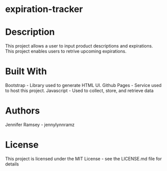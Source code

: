 # expiration-tracker 


# Description
This project allows a user to input product descriptions and expirations.
This project enables users to retrive upcoming expirations.

# Built With
Bootstrap - Library used to generate HTML UI.
Github Pages - Service used to host this project.
Javascript - Used to collect, store, and retrieve data

# Authors
Jennifer Ramsey - jennylynnramz

# License
This project is licensed under the MIT License - see the LICENSE.md file for details
